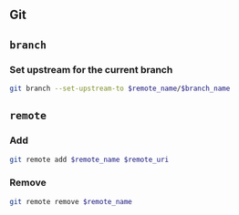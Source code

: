 ## Git

## `branch`

### Set upstream for the current branch

```bash
git branch --set-upstream-to $remote_name/$branch_name
```

## `remote`

### Add

```bash
git remote add $remote_name $remote_uri
```

### Remove

```bash
git remote remove $remote_name
```
